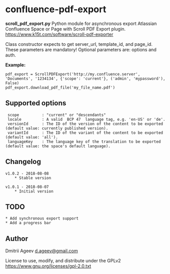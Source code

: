 # confluence-pdf-export

 **scroll_pdf_export.py** Python module for asynchronous export Atlassian Confluence Space or Page with Scroll PDF Export plugin.
 https://www.k15t.com/software/scroll-pdf-exporter

 Class constructor expects to get server_url, template_id, and page_id. These parameters are mandatory!
 Optional parameters are: options and auth.

**Example:**
```
pdf_export = ScrollPDFExport('http://my.confluence.server', 'Documents', '1234134', {'scope': 'current'}, ('admin', 'mypassword'), False)
pdf_export.download_pdf_file('my_file_name.pdf')
```

## Supported options

     scope          : "current" or "descendants"
     locale         : A valid  BCP 47  language tag, e.g. 'en-US' or 'de'.
     versionId      : The ID of the version of the content to be exported (default value: currently published version).
     variantId      : The ID of the variant of the content to be exported (default value: 'all').
     languageKey    : The language key of the translation to be exported (default value: the space's default language).

## Changelog

    v1.0.2 - 2018-08-08
        * Stable version

    v1.0.1 - 2018-08-07
        * Initial version

## TODO

    * Add synchronous export support
    * Add a progress bar

## Author

 Dmitrii Ageev <d.ageev@gmail.com>

 License to use, modify, and distribute under the GPLv2
 https://www.gnu.org/licenses/gpl-2.0.txt
